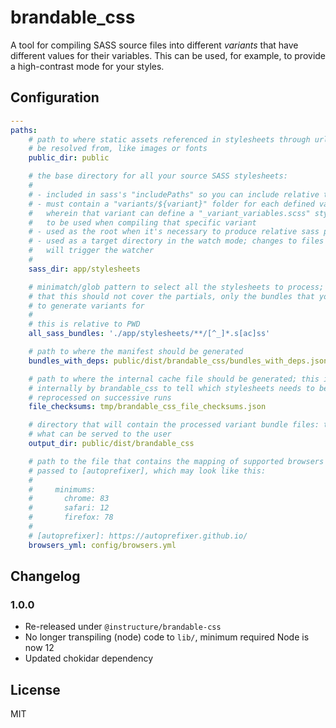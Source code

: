 # brandable_css

A tool for compiling SASS source files into different _variants_ that have
different values for their variables. This can be used, for example, to
provide a high-contrast mode for your styles.

## Configuration

```yaml
---
paths:
    # path to where static assets referenced in stylesheets through url() should
    # be resolved from, like images or fonts
    public_dir: public

    # the base directory for all your source SASS stylesheets:
    # 
    # - included in sass's "includePaths" so you can include relative to it
    # - must contain a "variants/${variant}" folder for each defined variant
    #   wherein that variant can define a "_variant_variables.scss" stylseheet
    #   to be used when compiling that specific variant
    # - used as the root when it's necessary to produce relative sass paths
    # - used as a target directory in the watch mode; changes to files inside
    #   will trigger the watcher
    #
    sass_dir: app/stylesheets

    # minimatch/glob pattern to select all the stylesheets to process; note
    # that this should not cover the partials, only the bundles that you want
    # to generate variants for
    # 
    # this is relative to PWD
    all_sass_bundles: './app/stylesheets/**/[^_]*.s[ac]ss'

    # path to where the manifest should be generated
    bundles_with_deps: public/dist/brandable_css/bundles_with_deps.json

    # path to where the internal cache file should be generated; this is used
    # internally by brandable_css to tell which stylesheets needs to be
    # reprocessed on successive runs
    file_checksums: tmp/brandable_css_file_checksums.json

    # directory that will contain the processed variant bundle files: this is
    # what can be served to the user
    output_dir: public/dist/brandable_css

    # path to the file that contains the mapping of supported browsers to be
    # passed to [autoprefixer], which may look like this:
    # 
    #     minimums:
    #       chrome: 83
    #       safari: 12
    #       firefox: 78
    #
    # [autoprefixer]: https://autoprefixer.github.io/
    browsers_yml: config/browsers.yml
```

## Changelog

### 1.0.0

- Re-released under `@instructure/brandable-css`
- No longer transpiling (node) code to `lib/`, minimum required Node is now 12
- Updated chokidar dependency

## License

MIT